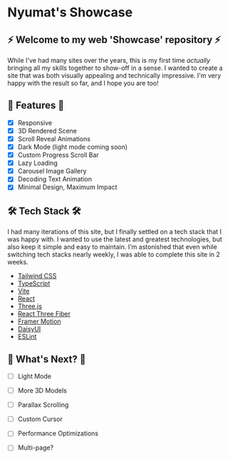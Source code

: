 # Nyumat's Showcase

## ⚡️ Welcome to my web 'Showcase' repository ⚡️

While I've had many sites over the years, this is my first time *actually* bringing all my skills together to show-off in a sense. I wanted to create a site that was both visually appealing and technically impressive. I'm very happy with the result so far, and I hope you are too!

## 🚀 Features 🚀

- [x] Responsive
- [x] 3D Rendered Scene
- [x] Scroll Reveal Animations
- [x] Dark Mode (light mode coming soon)
- [x] Custom Progress Scroll Bar
- [x] Lazy Loading
- [x] Carousel Image Gallery
- [x] Decoding Text Animation
- [x] Minimal Design, Maximum Impact

## 🛠 Tech Stack 🛠

I had many iterations of this site, but I finally settled on a tech stack that I was happy with. I wanted to use the latest and greatest technologies, but also keep it simple and easy to maintain. I'm astonished that even while switching tech stacks nearly weekly, I was able to complete this site in 2 weeks.

- [Tailwind CSS](https://tailwindcss.com/)
- [TypeScript](https://www.typescriptlang.org/)
- [Vite](https://vitejs.dev/)
- [React](https://reactjs.org/)
- [Three.js](https://threejs.org/)
- [React Three Fiber](https://docs.pmnd.rs/react-three-fiber/getting-started/introduction)
- [Framer Motion](https://www.framer.com/motion/)
- [DaisyUI](https://daisyui.com/)
- [ESLint](https://eslint.org/)

## 🤔 What's Next? 🤔

- [ ] Light Mode
- [ ] More 3D Models
- [ ] Parallax Scrolling
- [ ] Custom Cursor
- [ ] Performance Optimizations
- [ ] Multi-page?

